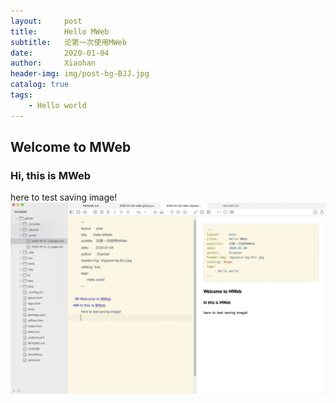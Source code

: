 ```yaml
---
layout:     post
title:      Hello MWeb
subtitle:   论第一次使用MWeb
date:       2020-01-04
author:     Xiaohan
header-img: img/post-bg-BJJ.jpg
catalog: true
tags:
    - Hello world
---
```


## Welcome to MWeb 
### Hi, this is MWeb
here to test saving image!
![-w1440](/img/15781962662495.jpg)




